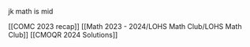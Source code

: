 jk math is mid

[[COMC 2023 recap]]
[[Math 2023 - 2024/LOHS Math Club/LOHS Math Club]]
[[CMOQR 2024 Solutions]]
